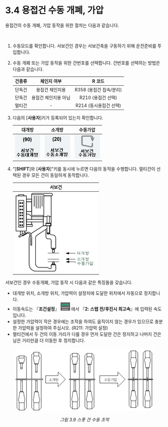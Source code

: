 ﻿# 3.4 용접건 수동 개폐, 가압

용접건의 수동 개폐, 가압 동작을 위한 절차는 다음과 같습니다.

</br>

1. 수동모드를 확인합니다. 서보건인 경우는 서보건축을 구동하기 위해 운전준비를 투입합니다.
2.  수동 개폐 또는 가압 동작을 위한 건번호를 선택합니다. 건번호를 선택하는 방법은 다음과 같습니다.

    | **건종류** |   체인지 여부  | R 코드 |
    | :-----: | :---------: | :--------------: |
    | 단독건 |   용접건 체인지용  | R358 (용접건 접속/분리) |
    |    단독건     | 용접건 체인지용 아님 |   R210 (용접건 선택)  |
    | 멀티건 |      -       |  R214 (동시용접건 선택) |


3.  다음의 \[**사용자**]키가 등록되어 있는지 확인합니다.



    |       **대개방**  |       **소개방**    | **수동가압**   |
    | :--------------------------------------: | :--------------------------------------: | :--------------------------------------: |
    | <img src="../.gitbook/assets/image (86).png"></img>|<img src="../.gitbook/assets/image (16).png"></img> | <img src="../.gitbook/assets/image (43).png"></img> |


1.  “\[**SHIFT**]와 \[**사용자**]”키를 동시에 누르면 다음의 동작을 수행합니다. 멀티건이 선택된 경우 모든 건이 동일하게 동작합니다.

    |                  **서보건**                 |
    | :--------------------------------------: |
    | <img src="../.gitbook/assets/image (13).png"></img> |



서보건인 경우 수동개폐, 가압 동작 시 다음과 같은 특징들을 갖습니다.

* 대개방 위치, 소개방 위치, 가압력이 설정치에 도달한 위치에서 자동으로 정지합니다.
* 이동속도는 『**조건설정**』 ![](<../.gitbook/assets/image (48).png>) 에서 『**2: 스텝 전/후진시 최고속**』에 입력된 속도입니다.
* 설정한 가압력이 작은 경우에는 조작을 하여도 움직이지 않는 경우가 있으므로 충분한 가압력을 설정하여 주십시오. (R211: 가압력 설정)
* 멀티건에서 두 건의 이동 거리가 다를 경우 먼저 도달한 건은 정지하고 나머지 건은 남은 거리만큼 더 이동한 후 정지합니다.

<p align="center">
 <img src="../.gitbook/assets/image (53).png"></img>
 <em><p align="center">그림 3.9 스폿 건 수동 조작</p></em>
</p>
